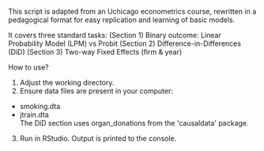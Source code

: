 This script is adapted from an Uchicago econometrics course, rewritten in a pedagogical format for easy replication and learning of basic models. 

It covers three standard tasks:
(Section 1) Binary outcome: Linear Probability Model (LPM) vs Probit
(Section 2) Difference-in-Differences (DiD)
(Section 3) Two-way Fixed Effects (firm & year)

How to use?
1) Adjust the working directory.
2) Ensure data files are present in your computer:
- smoking.dta  
 - jtrain.dta  
The DiD section uses organ_donations from the 'causaldata' package.
3) Run in RStudio. Output is printed to the console.
